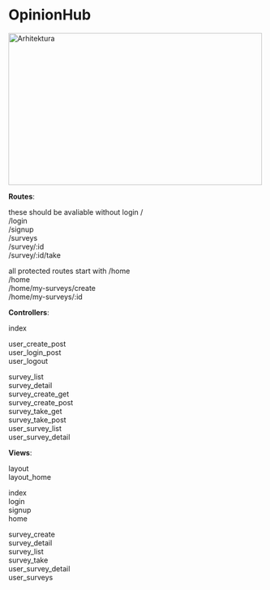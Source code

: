 # OpinionHub

<img src="https://developer.mozilla.org/en-US/docs/Learn/Server-side/Express_Nodejs/routes/mvc_express.png" width="500" height="300" alt="Arhitektura">

**Routes**:<br>

 these should be avaliable without login
 /<br>
 /login<br> 
 /signup<br> 
 /surveys<br>
 /survey/:id<br>
 /survey/:id/take<br>
 
 all protected routes start with /home<br>
 /home<br> 
 /home/my-surveys/create<br>
 /home/my-surveys/:id <br>

**Controllers**:<br>
 
 index<br>

 user_create_post<br>
 user_login_post<br>
 user_logout<br>
 
 survey_list<br>
 survey_detail<br>
 survey_create_get<br>
 survey_create_post<br>
 survey_take_get<br>
 survey_take_post<br>
 user_survey_list<br>
 user_survey_detail<br>

 **Views**:<br>
 
 layout<br>
 layout_home<br>

 index<br>
 login<br>
 signup<br>
 home<br>

 survey_create<br>
 survey_detail<br>
 survey_list<br>
 survey_take<br>
 user_survey_detail<br>
 user_surveys<br>

 



